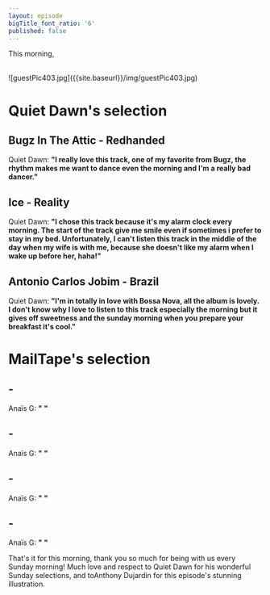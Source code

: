 ```yaml
---
layout: episode
bigTitle_font_ratio: '6'
published: false
---
```

<p id="introduction"> This morning,
<br><br>

</p>
![guestPic403.jpg]({{site.baseurl}}/img/guestPic403.jpg)


# Quiet Dawn's selection

## Bugz In The Attic - Redhanded
Quiet Dawn: **"**I really love this track, one of my favorite from Bugz, the rhythm makes me want to dance even the morning and I'm a really bad dancer.**"**

## Ice - Reality
Quiet Dawn: **"**I chose this track because it's my alarm clock every morning. The start of the track give me smile even if sometimes i prefer to stay in my bed. Unfortunately, I can't listen this track in the middle of the day when my wife is with me, because she doesn't like my alarm when I wake up before her, haha!**"**

## Antonio Carlos Jobim - Brazil
Quiet Dawn: **"**I'm in totally in love with Bossa Nova, all the album is lovely. I don't know why I love to listen to this track especially the morning but it gives off sweetness and the sunday morning when you prepare your breakfast it's cool.**"**


# MailTape's selection

##  - 
Anaïs G: **"** **"**

##  - 
Anaïs G: **"** **"**

##  - 
Anaïs G: **"** **"**

## - 
Anaïs G: **"** **"**


<p id="outroduction">That's it for this morning, thank you so much for being with us every Sunday morning! Much love and respect to Quiet Dawn for his wonderful Sunday selections, and toAnthony Dujardin for this episode's stunning illustration.</p>